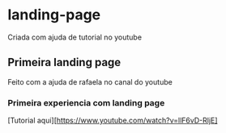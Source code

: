# landing-page
Criada com ajuda de tutorial no youtube
## Primeira landing page
Feito com a ajuda de rafaela no canal do youtube
### Primeira experiencia com landing page 
[Tutorial aqui][https://www.youtube.com/watch?v=llF6vD-RljE]
